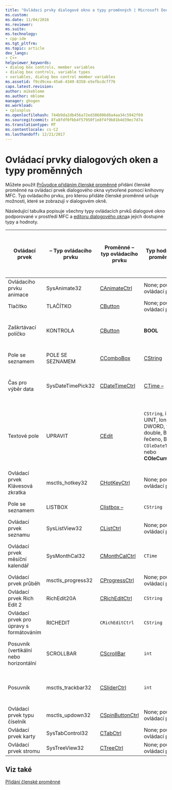 ```yaml
---
title: "Ovládací prvky dialogové okno a typy proměnných | Microsoft Docs"
ms.custom: 
ms.date: 11/04/2016
ms.reviewer: 
ms.suite: 
ms.technology:
- cpp-ide
ms.tgt_pltfrm: 
ms.topic: article
dev_langs:
- C++
helpviewer_keywords:
- dialog box controls, member variables
- dialog box controls, variable types
- variables, dialog box control member variables
ms.assetid: f9cd9cea-45a6-4349-8358-e5efbcdcff76
caps.latest.revision: 
author: mikeblome
ms.author: mblome
manager: ghogen
ms.workload:
- cplusplus
ms.openlocfilehash: 744b9da2db456a72ed386806d8a4aa34c5942f69
ms.sourcegitcommit: 8fa8fdf0fbb4f57950f1e8f4f9b81b4d39ec7d7a
ms.translationtype: MT
ms.contentlocale: cs-CZ
ms.lasthandoff: 12/21/2017
---
```

# <a name="dialog-box-controls-and-variable-types"></a>Ovládací prvky dialogových oken a typy proměnných
Můžete použít [Průvodce přidáním členské proměnné](../ide/add-member-variable-wizard.md) přidání členské proměnné na ovládací prvek dialogového okna vytvořené pomocí knihovny MFC. Typ ovládacího prvku, pro kterou přidáte členské proměnné určuje možnosti, které se zobrazují v dialogovém okně.  
  
 Následující tabulka popisuje všechny typy ovládacích prvků dialogové okno podporované v prostředí MFC a [editoru dialogového okna](../windows/dialog-editor.md)a jejich dostupné typy a hodnoty.  
  
|Ovládací prvek|– Typ ovládacího prvku|Proměnné – typ ovládacího prvku|Typ hodnoty proměnné|Minimální nebo maximální hodnoty (pouze typ hodnoty)|  
|-------------|------------------|---------------------------|-------------------------|-----------------------------------------|  
|Ovládacího prvku animace|SysAnimate32|[CAnimateCtrl](../mfc/reference/canimatectrl-class.md)|None; pouze ovládací prvek|Není k dispozici|  
|Tlačítko|TLAČÍTKO|[CButton](../mfc/reference/cbutton-class.md)|None; pouze ovládací prvek|Není k dispozici|  
|Zaškrtávací políčko|KONTROLA|[CButton](../mfc/reference/cbutton-class.md)|**BOOL**|Minimální hodnota nebo maximální hodnota|  
|Pole se seznamem|POLE SE SEZNAMEM|[CComboBox](../mfc/reference/ccombobox-class.md)|[CString](../atl-mfc-shared/reference/cstringt-class.md)|Maximální počet znaků|  
|Čas pro výběr data|SysDateTimePick32|[CDateTimeCtrl](../mfc/reference/cdatetimectrl-class.md)|[CTime –](../atl-mfc-shared/reference/ctime-class.md)|Minimální hodnota nebo maximální hodnota|  
|Textové pole|UPRAVIT|[CEdit](../mfc/reference/cedit-class.md)|`CString`, int, UINT, long, DWORD, float, double, BYTE, řečeno, BOOL, `COleDateTime`, nebo **COleCurrency**|Minimální hodnota nebo maximální hodnota; Některé podporují maximální počet znaků|  
|Ovládací prvek Klávesová zkratka|msctls_hotkey32|[CHotKeyCtrl](../mfc/reference/chotkeyctrl-class.md)|None; pouze ovládací prvek|Není k dispozici|  
|Pole se seznamem|LISTBOX|[Clistbox –](../mfc/reference/clistbox-class.md)|`CString`|Maximální počet znaků|  
|Ovládací prvek seznamu|SysListView32|[CListCtrl](../mfc/reference/clistctrl-class.md)|None; pouze ovládací prvek|Není k dispozici|  
|Ovládací prvek měsíční kalendář|SysMonthCal32|[CMonthCalCtrl](../mfc/reference/cmonthcalctrl-class.md)|`CTime`|Minimální hodnota nebo maximální hodnota|  
|Ovládací prvek průběh|msctls_progress32|[CProgressCtrl](../mfc/reference/cprogressctrl-class.md)|None; pouze ovládací prvek|Není k dispozici|  
|Ovládací prvek Rich Edit 2|RichEdit20A|[CRichEditCtrl](../mfc/reference/cricheditctrl-class.md)|`CString`|Maximální počet znaků|  
|Ovládací prvek pro úpravy s formátováním|RICHEDIT|`CRichEditCtrl`|`CString`|Maximální počet znaků|  
|Posuvník (vertikální nebo horizontální|SCROLLBAR|[CScrollBar](../mfc/reference/cscrollbar-class.md)|`int`|Minimální hodnota nebo maximální hodnota|  
|Posuvník|msctls_trackbar32|[CSliderCtrl](../mfc/reference/csliderctrl-class.md)|`int`|Minimální hodnota nebo maximální hodnota|  
|Ovládací prvek typu číselník|msctls_updown32|[CSpinButtonCtrl](../mfc/reference/cspinbuttonctrl-class.md)|None; pouze ovládací prvek|Není k dispozici|  
|Ovládací prvek karty|SysTabControl32|[CTabCtrl](../mfc/reference/ctabctrl-class.md)|None; pouze ovládací prvek|Není k dispozici|  
|Ovládací prvek stromu|SysTreeView32|[CTreeCtrl](../mfc/reference/ctreectrl-class.md)|None; pouze ovládací prvek|Není k dispozici|  
  
## <a name="see-also"></a>Viz také  
 [Přidání členské proměnné](../ide/adding-a-member-variable-visual-cpp.md)